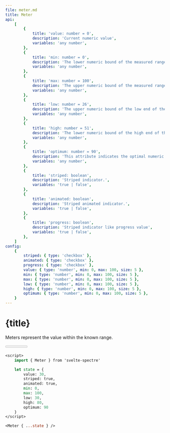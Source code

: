 ```yaml
---
file: meter.md
title: Meter
api:
    [
        {
            title: 'value: number = 0',
            description: 'Current numeric value',
            variables: 'any number',
        },
        {
            title: 'min: number = 0',
            description: 'The lower numeric bound of the measured range.',
            variables: 'any number',
        },
        {
            title: 'max: number = 100',
            description: 'The upper numeric bound of the measured range.',
            variables: 'any number',
        },
        {
            title: 'low: number = 26',
            description: 'The upper numeric bound of the low end of the measured range.',
            variables: 'any number',
        },
        {
            title: 'high: number = 51',
            description: 'The lower numeric bound of the high end of the measured range.',
            variables: 'any number',
        },
        {
            title: 'optimum: number = 90',
            description: 'This attribute indicates the optimal numeric value.',
            variables: 'any number',
        },
        {
            title: 'striped: boolean',
            description: 'Striped indicator.',
            variables: 'true | false',
        },
        {
            title: 'animated: boolean',
            description: 'Striped animated indicator.',
            variables: 'true | false',
        },
        {
            title: 'progress: boolean',
            description: 'Striped indicator like progress value',
            variables: 'true | false',
        },
    ]
config:
    {
        striped: { type: 'checkbox' },
        animated: { type: 'checkbox' },
        progress: { type: 'checkbox' },
        value: { type: 'number', min: 0, max: 100, size: 5 },
        min: { type: 'number', min: 0, max: 100, size: 5 },
        max: { type: 'number', min: 0, max: 100, size: 5 },
        low: { type: 'number', min: 0, max: 100, size: 5 },
        high: { type: 'number', min: 0, max: 100, size: 5 },
        optimum: { type: 'number', min: 0, max: 100, size: 5 },
    }
---
```


<script>
    import { Meter } from '$lib'
    import Knobs from '../../_knobs.svelte'

    let state = {
        value: 25, 
        striped: true, 
        animated: true,
        progress: true,
        min: 0,
        max: 100,
        low: 26,
        high: 51,
        optimum: 90
    }
</script>

# {title}

Meters represent the value within the known range.

<p>
    <Meter { ...state } />
</p>

<p>
    <Knobs bind:state {config}/>
</p>

```sv
<script>
    import { Meter } from 'svelte-spectre'

    let state = {
        value: 30,
        striped: true,
        animated: true,
        min: 0,
        max: 100,
        low: 30,
        high: 80,
        optimum: 90
    }
</script>

<Meter { ...state } />
```
